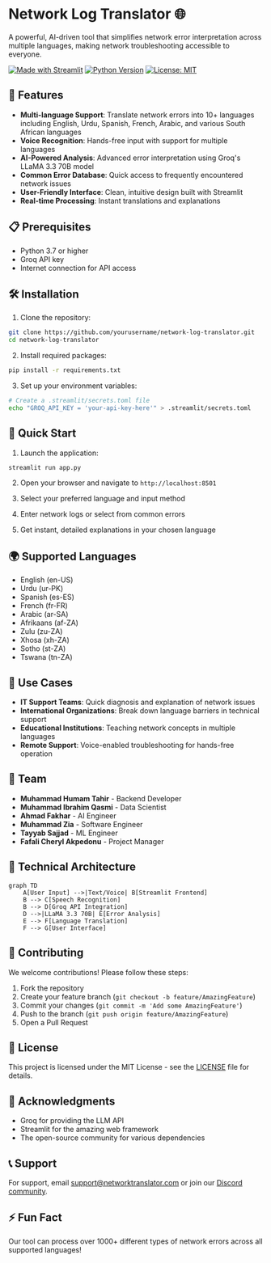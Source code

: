 # Network Log Translator 🌐

A powerful, AI-driven tool that simplifies network error interpretation across multiple languages, making network troubleshooting accessible to everyone.

[![Made with Streamlit](https://img.shields.io/badge/Made%20with-Streamlit-FF4B4B.svg)](https://www.streamlit.io)
[![Python Version](https://img.shields.io/badge/Python-3.7%2B-blue.svg)](https://www.python.org/downloads/)
[![License: MIT](https://img.shields.io/badge/License-MIT-yellow.svg)](https://opensource.org/licenses/MIT)

## 🚀 Features

- **Multi-language Support**: Translate network errors into 10+ languages including English, Urdu, Spanish, French, Arabic, and various South African languages
- **Voice Recognition**: Hands-free input with support for multiple languages
- **AI-Powered Analysis**: Advanced error interpretation using Groq's LLaMA 3.3 70B model
- **Common Error Database**: Quick access to frequently encountered network issues
- **User-Friendly Interface**: Clean, intuitive design built with Streamlit
- **Real-time Processing**: Instant translations and explanations

## 📋 Prerequisites

- Python 3.7 or higher
- Groq API key
- Internet connection for API access

## 🛠️ Installation

1. Clone the repository:
```bash
git clone https://github.com/yourusername/network-log-translator.git
cd network-log-translator
```

2. Install required packages:
```bash
pip install -r requirements.txt
```

3. Set up your environment variables:
```bash
# Create a .streamlit/secrets.toml file
echo "GROQ_API_KEY = 'your-api-key-here'" > .streamlit/secrets.toml
```

## 🚀 Quick Start

1. Launch the application:
```bash
streamlit run app.py
```

2. Open your browser and navigate to `http://localhost:8501`

3. Select your preferred language and input method

4. Enter network logs or select from common errors

5. Get instant, detailed explanations in your chosen language

## 🌍 Supported Languages

- English (en-US)
- Urdu (ur-PK)
- Spanish (es-ES)
- French (fr-FR)
- Arabic (ar-SA)
- Afrikaans (af-ZA)
- Zulu (zu-ZA)
- Xhosa (xh-ZA)
- Sotho (st-ZA)
- Tswana (tn-ZA)

## 🎯 Use Cases

- **IT Support Teams**: Quick diagnosis and explanation of network issues
- **International Organizations**: Break down language barriers in technical support
- **Educational Institutions**: Teaching network concepts in multiple languages
- **Remote Support**: Voice-enabled troubleshooting for hands-free operation

## 👥 Team

- **Muhammad Humam Tahir** - Backend Developer
- **Muhammad Ibrahim Qasmi** - Data Scientist
- **Ahmad Fakhar** - AI Engineer
- **Muhammad Zia** - Software Engineer
- **Tayyab Sajjad** - ML Engineer
- **Fafali Cheryl Akpedonu** - Project Manager

## 🔧 Technical Architecture

```mermaid
graph TD
    A[User Input] -->|Text/Voice| B[Streamlit Frontend]
    B --> C[Speech Recognition]
    B --> D[Groq API Integration]
    D -->|LLaMA 3.3 70B| E[Error Analysis]
    E --> F[Language Translation]
    F --> G[User Interface]
```

## 🤝 Contributing

We welcome contributions! Please follow these steps:

1. Fork the repository
2. Create your feature branch (`git checkout -b feature/AmazingFeature`)
3. Commit your changes (`git commit -m 'Add some AmazingFeature'`)
4. Push to the branch (`git push origin feature/AmazingFeature`)
5. Open a Pull Request

## 📝 License

This project is licensed under the MIT License - see the [LICENSE](LICENSE) file for details.

## 🙏 Acknowledgments

- Groq for providing the LLM API
- Streamlit for the amazing web framework
- The open-source community for various dependencies

## 📞 Support

For support, email support@networktranslator.com or join our [Discord community](https://discord.gg/networktranslator).

## ⚡️ Fun Fact

Our tool can process over 1000+ different types of network errors across all supported languages!
